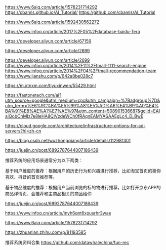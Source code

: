 https://www.6aiq.com/article/1578231714292
https://cbamls.github.io/AI_Tutorial/
https://github.com/cbamls/AI_Tutorial

https://www.6aiq.com/article/1592430562272

https://www.infoq.cn/article/2017%2F05%2Fdatabase-baidu-Tera

https://developer.aliyun.com/article/67156

https://developer.aliyun.com/article/2699

https://developer.aliyun.com/article/2699
https://www.infoq.cn/article/2014%2F11%2Ftmall-1111-search-engine
https://www.infoq.cn/article/2014%2F04%2Ftmall-recommendation-team
https://www.jianshu.com/p/642a8be028c7

https://m.xtnxm.com/tiyuxinwen/55429.html


https://fastonetech.com/ai?utm_source=google&utm_medium=cpc&utm_campaign=%7Badgroup%7D&utm_term=%E6%9C%BA%E5%99%A8%E5%AD%A6%E4%B9%A0%E4%BA%91%E8%AE%A1%E7%AE%97&utm_content=508901536687&gclid=EAIaIQobChMIz7e8leHA8QIVzdeWCh0fRAqnEAMYASAAEgLc4_D_BwE


https://cloud.google.com/architecture/infrastructure-options-for-ad-servers?hl=zh-cn

https://blog.csdn.net/wuzhongqiang/article/details/112981301



https://juejin.cn/post/6892787644007186439


推荐系统的应用场景通常分为以下两类：

基于用户维度的推荐：根据用户的历史行为和兴趣进行推荐，比如淘宝首页的猜你喜欢、抖音的首页推荐等。

基于物品维度的推荐：根据用户当前浏览的标的物进行推荐，比如打开京东APP的商品详情页，会推荐和主商品相关的商品给你

https://juejin.cn/post/6892787644007186439

https://www.infoq.cn/article/inyh6qnt6xpusrhr3wae

https://www.6aiq.com/article/1578231714292

https://zhuanlan.zhihu.com/p/81193585


推荐系统资料合集
https://github.com/datawhalechina/fun-rec


